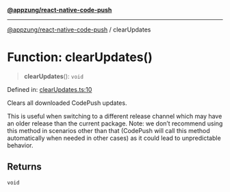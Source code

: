 [**@appzung/react-native-code-push**](../README.md)

---

[@appzung/react-native-code-push](../README.md) / clearUpdates

# Function: clearUpdates()

> **clearUpdates**(): `void`

Defined in: [clearUpdates.ts:10](https://github.com/AppZung/react-native-code-push/blob/c18933fc82ce614eded3156d1f391ab8a21d21d7/src/clearUpdates.ts#L10)

Clears all downloaded CodePush updates.

This is useful when switching to a different release channel which may have an older release than the current package.
Note: we don’t recommend using this method in scenarios other than that (CodePush will call
this method automatically when needed in other cases) as it could lead to unpredictable behavior.

## Returns

`void`
